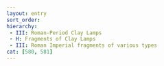 ```yaml
---
layout: entry
sort_order:
hierarchy:
 - III: Roman-Period Clay Lamps
 - H: Fragments of Clay Lamps
 - III: Roman Imperial fragments of various types
cat: [580, 581]
---
```

